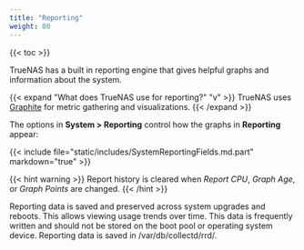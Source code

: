 ```yaml
---
title: "Reporting"
weight: 80
---
```


{{< toc >}}

TrueNAS has a built in reporting engine that gives helpful graphs and information about the system.

{{< expand "What does TrueNAS use for reporting?" "v" >}}
TrueNAS uses [Graphite](https://graphiteapp.org/ "Graphite Homepage") for metric gathering and visualizations.
{{< /expand >}}

The options in **System > Reporting** control how the graphs in **Reporting** appear:

{{< include file="static/includes/SystemReportingFields.md.part" markdown="true" >}}

{{< hint warning >}}
Report history is cleared when *Report CPU*, *Graph Age*, or *Graph Points* are changed.
{{< /hint >}}

Reporting data is saved and preserved across system upgrades and reboots.
This allows viewing usage trends over time.
This data is frequently written and should not be stored on the boot pool or operating system device.
Reporting data is saved in <file>/var/db/collectd/rrd/</file>.
